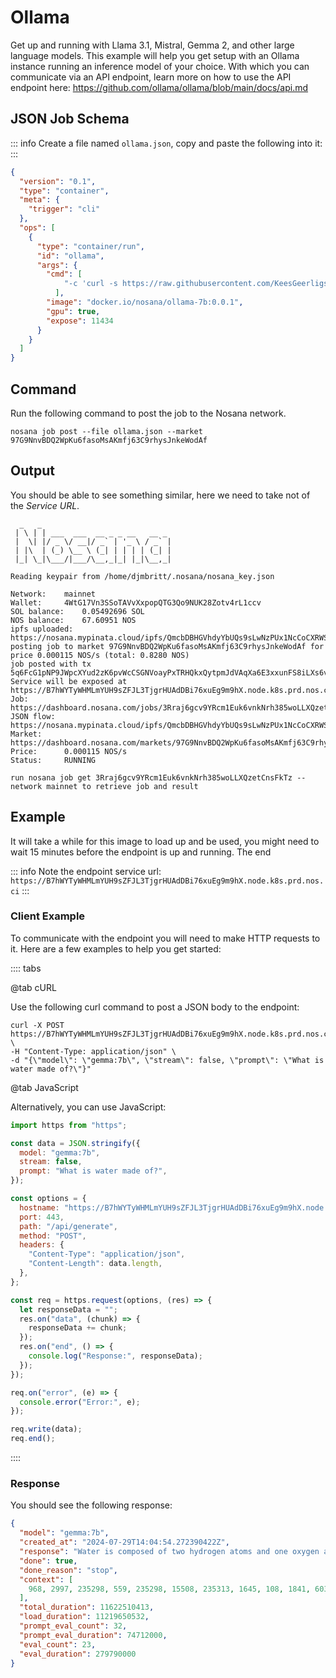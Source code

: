# Ollama

Get up and running with Llama 3.1, Mistral, Gemma 2, and other large language models.
This example will help you get setup with an Ollama instance running an inference model of your choice.
With which you can communicate via an API endpoint, learn more on how to use the API endpoint here: <https://github.com/ollama/ollama/blob/main/docs/api.md>

## JSON Job Schema

::: info
Create a file named `ollama.json`, copy and paste the following into it:
:::

```json
{
  "version": "0.1",
  "type": "container",
  "meta": {
    "trigger": "cli"
  },
  "ops": [
    {
      "type": "container/run",
      "id": "ollama",
      "args": {
        "cmd": [
            "-c 'curl -s https://raw.githubusercontent.com/KeesGeerligs/nosana/main/benchmarking/images/command.sh -o /tmp/command.sh && chmod +x /tmp/command.sh && /tmp/command.sh'"
          ],
        "image": "docker.io/nosana/ollama-7b:0.0.1",
        "gpu": true,
        "expose": 11434
      }
    }
  ]
}
```

## Command

Run the following command to post the job to the Nosana network.

```sh:no-line-numbers
nosana job post --file ollama.json --market 97G9NnvBDQ2WpKu6fasoMsAKmfj63C9rhysJnkeWodAf
```

## Output

You should be able to see something similar, here we need to take not of the *Service URL*.

```sh:no-line-numbers{16}
  _   _
 | \ | | ___  ___  __ _ _ __   __ _
 |  \| |/ _ \/ __|/ _` | '_ \ / _` |
 | |\  | (_) \__ \ (_| | | | | (_| |
 |_| \_|\___/|___/\__,_|_| |_|\__,_|

Reading keypair from /home/djmbritt/.nosana/nosana_key.json

Network:	mainnet
Wallet:		4WtG17Vn3SSoTAVvXxpopQTG3Qo9NUK28Zotv4rL1ccv
SOL balance:	0.05492696 SOL
NOS balance:	67.60951 NOS
ipfs uploaded:	https://nosana.mypinata.cloud/ipfs/QmcbDBHGVhdyYbUQs9sLwNzPUx1NcCoCXRWS7dA5VqJteZ
posting job to market 97G9NnvBDQ2WpKu6fasoMsAKmfj63C9rhysJnkeWodAf for price 0.000115 NOS/s (total: 0.8280 NOS)
job posted with tx 5q6FcG1pNP9JWpcXYud2zK6pvWcCSGNVoayPxTRHQkxQytpmJdVAqXa6E3xxunFS8iLXs6vBERhvfxFZQJcmDFyd!
Service will be exposed at https://B7hWYTyWHMLmYUH9sZFJL3TjgrHUAdDBi76xuEg9m9hX.node.k8s.prd.nos.ci
Job:		https://dashboard.nosana.com/jobs/3Rraj6gcv9YRcm1Euk6vnkNrh385woLLXQzetCnsFkTz
JSON flow:	https://nosana.mypinata.cloud/ipfs/QmcbDBHGVhdyYbUQs9sLwNzPUx1NcCoCXRWS7dA5VqJteZ
Market:		https://dashboard.nosana.com/markets/97G9NnvBDQ2WpKu6fasoMsAKmfj63C9rhysJnkeWodAf
Price:		0.000115 NOS/s
Status:		RUNNING

run nosana job get 3Rraj6gcv9YRcm1Euk6vnkNrh385woLLXQzetCnsFkTz --network mainnet to retrieve job and result
```
## Example

It will take a while for this image to load up and be used, you might need to wait 15 minutes before the endpoint is up and running.
The end

::: info
Note the endpoint service url:  
`https://B7hWYTyWHMLmYUH9sZFJL3TjgrHUAdDBi76xuEg9m9hX.node.k8s.prd.nos.ci`
:::

### Client Example

To communicate with the endpoint you will need to make HTTP requests to it.
Here are a few examples to help you get started:

:::: tabs

@tab cURL

Use the following curl command to post a JSON body to the endpoint:

```sh:no-line-numbers
curl -X POST https://B7hWYTyWHMLmYUH9sZFJL3TjgrHUAdDBi76xuEg9m9hX.node.k8s.prd.nos.ci/api/generate \
-H "Content-Type: application/json" \
-d "{\"model\": \"gemma:7b\", \"stream\": false, \"prompt\": \"What is water made of?\"}"
```

@tab JavaScript

Alternatively, you can use JavaScript:

```js
import https from "https";

const data = JSON.stringify({
  model: "gemma:7b",
  stream: false,
  prompt: "What is water made of?",
});

const options = {
  hostname: "https://B7hWYTyWHMLmYUH9sZFJL3TjgrHUAdDBi76xuEg9m9hX.node.k8s.prd.nos.ci",
  port: 443,
  path: "/api/generate",
  method: "POST",
  headers: {
    "Content-Type": "application/json",
    "Content-Length": data.length,
  },
};

const req = https.request(options, (res) => {
  let responseData = "";
  res.on("data", (chunk) => {
    responseData += chunk;
  });
  res.on("end", () => {
    console.log("Response:", responseData);
  });
});

req.on("error", (e) => {
  console.error("Error:", e);
});

req.write(data);
req.end();
```
::::

### Response

You should see the following response:

```json
{
  "model": "gemma:7b",
  "created_at": "2024-07-29T14:04:54.272390422Z",
  "response": "Water is composed of two hydrogen atoms and one oxygen atom together. Its chemical formula is H2O.",
  "done": true,
  "done_reason": "stop",
  "context": [
    968, 2997, 235298, 559, 235298, 15508, 235313, 1645, 108, 1841, 603, 2003, 1644, 576, 181537, 615, 235298, 559, 235298, 15508, 235313, 108, 235322, 2997, 235298, 559, 235298, 15508, 235313, 2516, 108, 11586, 603, 18588, 576, 1378, 20303, 25204, 578, 974, 16175, 24235, 74346, 3584, 235265, 9707, 9408, 10513, 603, 640, 235284, 235302, 35606, 615, 235298, 559, 235298, 15508, 235313, 108
  ],
  "total_duration": 11622510413,
  "load_duration": 11219650532,
  "prompt_eval_count": 32,
  "prompt_eval_duration": 74712000,
  "eval_count": 23,
  "eval_duration": 279790000
}
```

